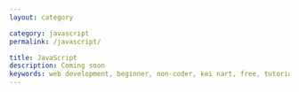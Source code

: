 ```yaml
---
layout: category

category: javascript
permalink: /javascript/

title: JavaScript
description: Coming soon
keywords: web development, beginner, non-coder, kei nart, free, tutorial, coding, programming, code nart, html, css, javascript, jquery
---
```

